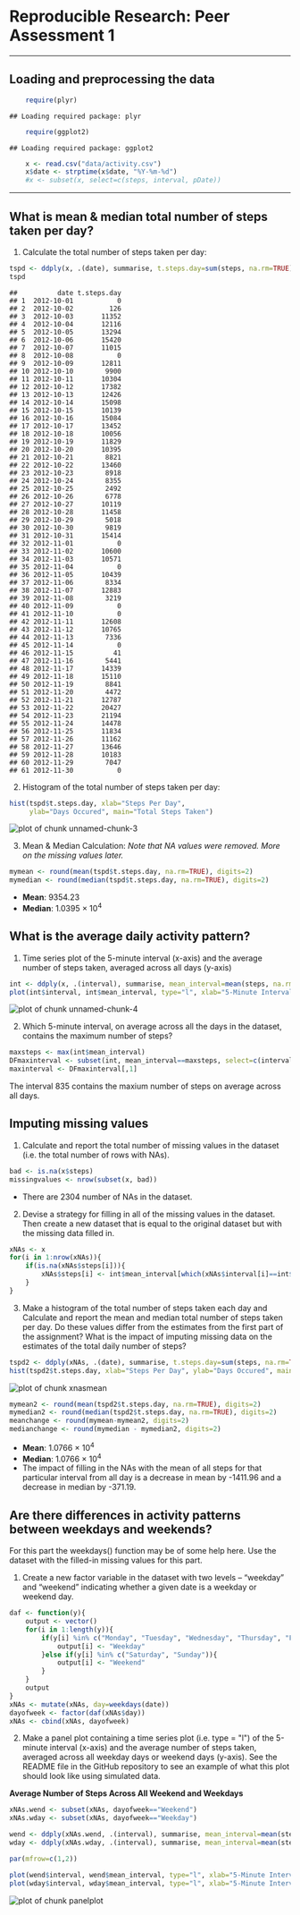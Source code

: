 # Reproducible Research: Peer Assessment 1

---------------------

## Loading and preprocessing the data    

```r
    require(plyr) 
```

```
## Loading required package: plyr
```

```r
    require(ggplot2)
```

```
## Loading required package: ggplot2
```

```r
    x <- read.csv("data/activity.csv")
    x$date <- strptime(x$date, "%Y-%m-%d")
    #x <- subset(x, select=c(steps, interval, pDate))
```

---------------------

## What is mean & median total number of steps taken per day?
   1. Calculate the total number of steps taken per day:

```r
tspd <- ddply(x, .(date), summarise, t.steps.day=sum(steps, na.rm=TRUE))
tspd
```

```
##          date t.steps.day
## 1  2012-10-01           0
## 2  2012-10-02         126
## 3  2012-10-03       11352
## 4  2012-10-04       12116
## 5  2012-10-05       13294
## 6  2012-10-06       15420
## 7  2012-10-07       11015
## 8  2012-10-08           0
## 9  2012-10-09       12811
## 10 2012-10-10        9900
## 11 2012-10-11       10304
## 12 2012-10-12       17382
## 13 2012-10-13       12426
## 14 2012-10-14       15098
## 15 2012-10-15       10139
## 16 2012-10-16       15084
## 17 2012-10-17       13452
## 18 2012-10-18       10056
## 19 2012-10-19       11829
## 20 2012-10-20       10395
## 21 2012-10-21        8821
## 22 2012-10-22       13460
## 23 2012-10-23        8918
## 24 2012-10-24        8355
## 25 2012-10-25        2492
## 26 2012-10-26        6778
## 27 2012-10-27       10119
## 28 2012-10-28       11458
## 29 2012-10-29        5018
## 30 2012-10-30        9819
## 31 2012-10-31       15414
## 32 2012-11-01           0
## 33 2012-11-02       10600
## 34 2012-11-03       10571
## 35 2012-11-04           0
## 36 2012-11-05       10439
## 37 2012-11-06        8334
## 38 2012-11-07       12883
## 39 2012-11-08        3219
## 40 2012-11-09           0
## 41 2012-11-10           0
## 42 2012-11-11       12608
## 43 2012-11-12       10765
## 44 2012-11-13        7336
## 45 2012-11-14           0
## 46 2012-11-15          41
## 47 2012-11-16        5441
## 48 2012-11-17       14339
## 49 2012-11-18       15110
## 50 2012-11-19        8841
## 51 2012-11-20        4472
## 52 2012-11-21       12787
## 53 2012-11-22       20427
## 54 2012-11-23       21194
## 55 2012-11-24       14478
## 56 2012-11-25       11834
## 57 2012-11-26       11162
## 58 2012-11-27       13646
## 59 2012-11-28       10183
## 60 2012-11-29        7047
## 61 2012-11-30           0
```
   2. Histogram of the total number of steps taken per day:

```r
hist(tspd$t.steps.day, xlab="Steps Per Day", 
     ylab="Days Occured", main="Total Steps Taken")
```

![plot of chunk unnamed-chunk-3](./PA1_template_files/figure-html/unnamed-chunk-3.png) 

   3. Mean & Median Calculation:
*Note that NA values were removed. More on the missing values later.*

```r
mymean <- round(mean(tspd$t.steps.day, na.rm=TRUE), digits=2)
mymedian <- round(median(tspd$t.steps.day, na.rm=TRUE), digits=2)
```
 - **Mean**: 9354.23  
 - **Median**: 1.0395 &times; 10<sup>4</sup> 

## What is the average daily activity pattern?
   
   1. Time series plot of the 5-minute interval (x-axis) and the average number of steps taken, averaged across all days (y-axis)

```r
int <- ddply(x, .(interval), summarise, mean_interval=mean(steps, na.rm=TRUE))
plot(int$interval, int$mean_interval, type="l", xlab="5-Minute Interval", ylab="Average Number Of Steps Across All Days" )
```

![plot of chunk unnamed-chunk-4](./PA1_template_files/figure-html/unnamed-chunk-4.png) 

   2. Which 5-minute interval, on average across all the days in the dataset, contains the maximum number of steps?

```r
maxsteps <- max(int$mean_interval)
DFmaxinterval <- subset(int, mean_interval==maxsteps, select=c(interval, mean_interval))
maxinterval <- DFmaxinterval[,1]
```
The interval 835 contains the maxium number of steps on average across all days.


## Imputing missing values

   1. Calculate and report the total number of missing values in the dataset (i.e. the total number of rows with NAs).

```r
bad <- is.na(x$steps)
missingvalues <- nrow(subset(x, bad))
```
   - There are 2304 number of NAs in the dataset.

   2. Devise a strategy for filling in all of the missing values in the dataset. Then create a new dataset that is equal to the original dataset but with the missing data filled in.


```r
xNAs <- x
for(i in 1:nrow(xNAs)){
    if(is.na(xNAs$steps[i])){
        xNAs$steps[i] <- int$mean_interval[which(xNAs$interval[i]==int$interval)]
    }
}
```

   3. Make a histogram of the total number of steps taken each day and Calculate and report the mean and median total number of steps taken per day. Do these values differ from the estimates from the first part of the assignment? What is the impact of imputing missing data on the estimates of the total daily number of steps?

```r
tspd2 <- ddply(xNAs, .(date), summarise, t.steps.day=sum(steps, na.rm=TRUE))
hist(tspd2$t.steps.day, xlab="Steps Per Day", ylab="Days Occured", main="Number of Steps Taken Per Day\n With NAs Filled In With Average Steps For Interval")
```

![plot of chunk xnasmean](./PA1_template_files/figure-html/xnasmean.png) 


```r
mymean2 <- round(mean(tspd2$t.steps.day, na.rm=TRUE), digits=2)
mymedian2 <- round(median(tspd2$t.steps.day, na.rm=TRUE), digits=2)
meanchange <- round(mymean-mymean2, digits=2)
medianchange <- round(mymedian - mymedian2, digits=2)
```

 - **Mean**: 1.0766 &times; 10<sup>4</sup>  
 - **Median**: 1.0766 &times; 10<sup>4</sup> 
 - The impact of filling in the NAs with the mean of all steps for that particular interval from all day is a decrease in mean by -1411.96 and a decrease in median by -371.19.


## Are there differences in activity patterns between weekdays and weekends?
For this part the weekdays() function may be of some help here. Use the dataset with the filled-in missing values for this part.

   1. Create a new factor variable in the dataset with two levels – “weekday” and “weekend” indicating whether a given date is a weekday or weekend day.
   

```r
daf <- function(y){
    output <- vector()
    for(i in 1:length(y)){
        if(y[i] %in% c("Monday", "Tuesday", "Wednesday", "Thursday", "Friday")){
            output[i] <- "Weekday"
        }else if(y[i] %in% c("Saturday", "Sunday")){
            output[i] <- "Weekend"
        }
    }
    output
}
xNAs <- mutate(xNAs, day=weekdays(date))
dayofweek <- factor(daf(xNAs$day))
xNAs <- cbind(xNAs, dayofweek)
```

   2. Make a panel plot containing a time series plot (i.e. type = "l") of the 5-minute interval (x-axis) and the average number of steps taken, averaged across all weekday days or weekend days (y-axis). See the README file in the GitHub repository to see an example of what this plot should look like using simulated data.

**Average Number of Steps Across All Weekend and Weekdays**

```r
xNAs.wend <- subset(xNAs, dayofweek=="Weekend")
xNAs.wday <- subset(xNAs, dayofweek=="Weekday")

wend <- ddply(xNAs.wend, .(interval), summarise, mean_interval=mean(steps, na.rm=TRUE))
wday <- ddply(xNAs.wday, .(interval), summarise, mean_interval=mean(steps, na.rm=TRUE))

par(mfrow=c(1,2))

plot(wend$interval, wend$mean_interval, type="l", xlab="5-Minute Interval", ylab="Avg. Steps", main="Weekends" )
plot(wday$interval, wday$mean_interval, type="l", xlab="5-Minute Interval", ylab="Avg. Steps", main="Weekdays" )
```

![plot of chunk panelplot](./PA1_template_files/figure-html/panelplot.png) 


